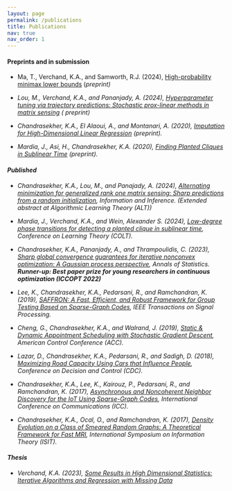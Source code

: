```yaml
---
layout: page 
permalink: /publications
title: Publications
nav: true
nav_order: 1
---
```


#### Preprints and in submission

- Ma, T., Verchand, K.A., and Samworth, R.J. (2024), [High-probability minimax lower bounds](https://arxiv.org/abs/2406.13447) (<em>preprint<em>)

- Lou, M., Verchand, K.A., and Pananjady, A. (2024), [Hyperparameter tuning via trajectory predictions: Stochastic prox-linear methods in matrix sensing](https://arxiv.org/abs/2402.01599) (<em> preprint</em>)

- Chandrasekher, K.A., El Alaoui, A., and Montanari, A. (2020), [Imputation for
  High-Dimensional Linear Regression](https://arxiv.org/abs/2001.09180)
  (<em>preprint</em>).

- Mardia, J., Asi, H., Chandrasekher, K.A. (2020), [Finding Planted Cliques in Sublinear
  Time](https://arxiv.org/abs/2004.12002) (<em>preprint</em>).

#### Published
- Chandrasekher, K.A., Lou, M., and Panajady, A. (2024), [Alternating minimization for generalized rank one matrix sensing: Sharp predictions from a random initialization](https://arxiv.org/abs/2207.09660), Information and Inference. (Extended abstract at Algorithmic Learning Theory (ALT))

- Mardia, J., Verchand, K.A., and Wein, Alexander S. (2024), [Low-degree phase transitions for detecting a planted clique in sublinear time](https://arxiv.org/abs/2402.05451), Conference on Learning Theory (COLT).

- Chandrasekher, K.A., Pananjady, A., and Thrampoulidis, C. (2023), [Sharp global convergence guarantees for iterative nonconvex optimization: A Gaussian process perspective](https://arxiv.org/abs/2109.09859), Annals of Statistics.  <strong>Runner-up: Best paper prize for young researchers in continuous
      optimization (ICCOPT 2022)</strong>


- Lee, K., Chandrasekher, K.A., Pedarsani, R., and Ramchandran, K.
  (2019), [SAFFRON: A Fast, Efficient, and Robust Framework for Group Testing Based on Sparse-Graph Codes](https://ieeexplore.ieee.org/document/8771121), IEEE Transactions on Signal Processing. 

- Cheng, G., Chandrasekher, K.A., and Walrand, J. (2019), [Static & Dynamic Appointment Scheduling with Stochastic Gradient Descent](https://ieeexplore.ieee.org/document/8814666), American Control Conference (ACC).

- Lazar, D., Chandrasekher, K.A., Pedarsani, R., and Sadigh, D.
  (2018), [Maximizing Road Capacity Using Cars that Influence People](https://arxiv.org/abs/1807.04414), Conference on Decision and Control (CDC).

- Chandrasekher, K.A., Lee, K., Kairouz, P., Pedarsani, R., and
  Ramchandran, K. (2017), [Asynchronous and Noncoherent Neighbor Discovery for the IoT Using Sparse-Graph Codes](https://ieeexplore.ieee.org/abstract/document/7996746), International Conference on Communications (ICC).

- Chandrasekher, K.A., Ocal, O., and Ramchandran, K. (2017), [Density Evolution on a Class of Smeared Random Graphs: A Theoretical Framework for Fast MRI](https://arxiv.org/abs/1705.02453), International Symposium on Information Theory (ISIT).

#### Thesis
- Verchand, K.A. (2023), [Some Results in High Dimensional Statistics: Iterative Algorithms and Regression with Missing Data](https://searchworks.stanford.edu/view/14783532) 


